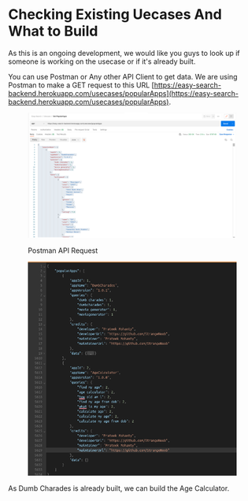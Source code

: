 # Checking Existing Uecases And What to Build

As this is an ongoing development, we would like you guys to look up if someone is working on the usecase or if it's already built.

You can use Postman or Any other API Client to get data. We are using Postman to make a GET request to this URL [https://easy-search-backend.herokuapp.com/usecases/popularApps](https://easy-search-backend.herokuapp.com/usecases/popularApps).

<figure><img src="../.gitbook/assets/image.png" alt=""><figcaption><p>Postman API Request</p></figcaption></figure>

<figure><img src="../.gitbook/assets/image (4).png" alt=""><figcaption></figcaption></figure>

As Dumb Charades is already built, we can build the Age Calculator.&#x20;
